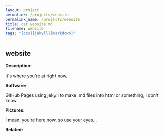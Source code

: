 ```yaml
---
layout: project
permalink: /projects/website
permalink_name: /projects/website
title: cat website.md
filename: website
tags: "[css][jekyll][markdown]"
---
```

## website

**Description:**

It's where you're at right now.

**Software:**

GitHub Pages using jekyll to make .md files into html or something, I don't know.

**Pictures:**

I mean, you're here now, so use your eyes...

**Related:**
